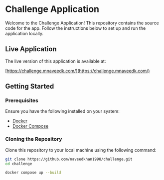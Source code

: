 # Challenge Application

Welcome to the Challenge Application! This repository contains the source code for the app. Follow the instructions below to set up and run the application locally.

## Live Application

The live version of this application is available at:

[https://challenge.mnaveedk.com/](https://challenge.mnaveedk.com/)

## Getting Started

### Prerequisites

Ensure you have the following installed on your system:

- [Docker](https://www.docker.com/)
- [Docker Compose](https://docs.docker.com/compose/)

### Cloning the Repository

Clone this repository to your local machine using the following command:

```bash
git clone https://github.com/naveedkhan1998/challenge.git
cd challenge

docker compose up --build
```
